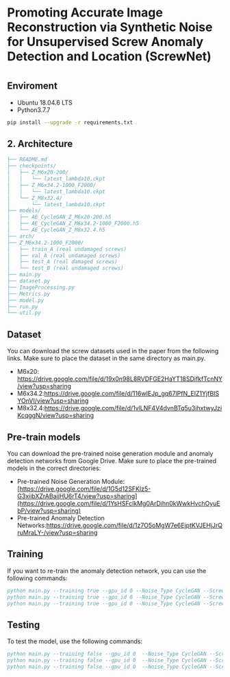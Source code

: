 # Promoting Accurate Image Reconstruction via Synthetic Noise for Unsupervised Screw Anomaly Detection and Location (ScrewNet) <h1>

## Enviroment
* Ubuntu 18.04.6 LTS
* Python3.7.7
```bash
pip install --upgrade -r requirements.txt
````
## 2. Architecture
```bib
├── README.md
├── checkpoints/
│   ├── Z_M6x20-200/
│   │   └── latest_lambda10.ckpt
│   ├── Z_M6x34.2-1000_F2000/
│   │   └── latest_lambda10.ckpt
│   └── Z_M8x32.4/
│       └── latest_lambda10.ckpt
├── models/
│   ├── AE_CycleGAN_Z_M6x20-200.h5
│   ├── AE_CycleGAN_Z_M6x34.2-1000_F2000.h5
│   └── AE_CycleGAN_Z_M8x32.4.h5
├── arch/
├── Z_M6x34.2-1000_F2000/
│   ├── train_A (real undamaged screws)
│   ├── val_A (real undamaged screws)
│   ├── test_A (real damaged screws)
│   └── test_B (real undamaged screws)
├── main.py
├── dataset.py
├── ImageProcessing.py
├── Metrics.py
├── model.py
├── run.py
└── util.py

````


##  Dataset
You can download the screw datasets used in the paper from the following links. Make sure to place the dataset in the same directory as main.py.
  * M6x20: https://drive.google.com/file/d/19x0n98L8RVDFGE2HaYT18SDifkfTcnNY/view?usp=sharing
  * M6x34.2:https://drive.google.com/file/d/116wIEJp_gq67lPfN_EIZ1YjfBISYOnVI/view?usp=sharing
  * M8x32.4:https://drive.google.com/file/d/1vlLNF4V4dvnBTq5u3ihxtwyJziKcqggN/view?usp=sharing


## Pre-train models
You can download the pre-trained noise generation module and anomaly detection networks from Google Drive. Make sure to place the pre-trained models in the correct directories:
  * Pre-trained Noise Generation Module:[https://drive.google.com/file/d/1G5d12SFKlz5-G3xiibXZrABajjHU6rT4/view?usp=sharing](https://drive.google.com/file/d/1YsHSFclkMg0ArDihn0kWwkHvchOyuEbP/view?usp=sharing)
 * Pre-trained Anomaly Detection Networks:https://drive.google.com/file/d/1z7O5oMgW7e6EjptKVJEHjJrQruMraLY-/view?usp=sharing


## Training
If you want to re-train the anomaly detection network, you can use the following commands:
```bib
python main.py --training true --gpu_id 0 --Noise_Type CycleGAN --Screw_Type Z_M6x20-200 --epochs 80 --lr 0.05
python main.py --training true --gpu_id 0 --Noise_Type CycleGAN --Screw_Type Z_M6x34.2-1000_F2000 --epochs 80 --lr 0.05
python main.py --training true --gpu_id 0 --Noise_Type CycleGAN --Screw_Type Z_M8x32.4 --epochs 80 --lr 0.05
````

## Testing
To test the model, use the following commands:
```bib
python main.py --training false --gpu_id 0  --Noise_Type CycleGAN --Screw_Type Z_M6x20-200  --test_folder testA
python main.py --training false --gpu_id 0  --Noise_Type CycleGAN --Screw_Type Z_M6x34.2-1000_F2000 --test_folder testA
python main.py --training false --gpu_id 0  --Noise_Type CycleGAN --Screw_Type Z_M8x32.4 --test_folder testA 
````
